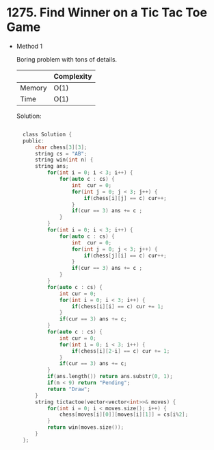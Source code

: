 # 1275. Find Winner on a Tic Tac Toe Game

- Method 1

  Boring problem with tons of details.

  |        | Complexity |
  | ------ | ---------- |
  | Memory | O(1)       |
  | Time   | O(1)       |

  Solution:

  ```h

    class Solution {
    public:
        char chess[3][3];
        string cs = "AB";
        string win(int n) {
        string ans;
            for(int i = 0; i < 3; i++) {
                for(auto c : cs) {
                    int  cur = 0;
                    for(int j = 0; j < 3; j++) {
                        if(chess[i][j] == c) cur++;
                    }
                    if(cur == 3) ans += c ;
                }
            }
            for(int i = 0; i < 3; i++) {
                for(auto c : cs) {
                    int  cur = 0;
                    for(int j = 0; j < 3; j++) {
                        if(chess[j][i] == c) cur++;
                    }
                    if(cur == 3) ans += c ;
                }
            }
            for(auto c : cs) {
                int cur = 0;
                for(int i = 0; i < 3; i++) {
                    if(chess[i][i] == c) cur += 1;
                }
                if(cur == 3) ans += c;
            }
            for(auto c : cs) {
                int cur = 0;
                for(int i = 0; i < 3; i++) {
                    if(chess[i][2-i] == c) cur += 1;
                }
                if(cur == 3) ans += c;
            }
            if(ans.length()) return ans.substr(0, 1);
            if(n < 9) return "Pending";
            return "Draw";
        }
        string tictactoe(vector<vector<int>>& moves) {
            for(int i = 0; i < moves.size(); i++) {
                chess[moves[i][0]][moves[i][1]] = cs[i%2];
            }
            return win(moves.size());
        }
    };

  ```

<!-- - Method 2

    This is another method.

    | |   Complexity  |
    | ----------- | ----------- |
    |  Memory     | O(n) |
    |      Time       |  O(n) |


    Solution:

    ``` h



    ```

- Additional Knowledge:

    Here are some additional knowledge.



<br> -->
